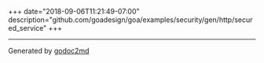 +++
date="2018-09-06T11:21:49-07:00"
description="github.com/goadesign/goa/examples/security/gen/http/secured_service"
+++

- - -
Generated by [godoc2md](https://godoc.org/github.com/davecheney/godoc2md)

